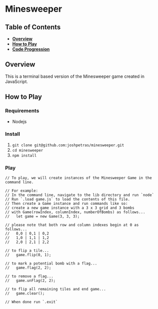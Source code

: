 # Minesweeper

## Table of Contents

* **[Overview](#overview)**
* **[How to Play](#how-to-play)**
* **[Code Progression](#code-progression)**

## Overview

This is a terminal based version of the Minesweeper game created in JavaScript.

## How to Play

### Requirements

* Nodejs

### Install

1. `git clone git@github.com:joshpetras/minesweeper.git`
2. `cd minesweeper`
3. `npm install`

### Play

```
// To play, we will create instances of the Minesweeper Game in the command line.

// For example:
// In the command line, navigate to the lib directory and run `node`
// Run `.load game.js` to load the contents of this file.
// Then create a Game instance and run commands like so:
// create a new game instance with a 3 x 3 grid and 3 bombs 
// with Game(rowIndex, columnIndex, numberOfBombs) as follows...
//   let game = new Game(3, 3, 3);

// please note that both row and column indexes begin at 0 as follows...
//   0,0 | 0,1 | 0,2
//   1,0 | 1,1 | 1,2
//   2,0 | 2,1 | 2,2

// to flip a tile...
//   game.flip(0, 1);

// to mark a potential bomb with a flag...
//   game.flag(2, 2);

// to remove a flag...
//   game.unFlag(2, 2);

// to flip all remaining tiles and end game...
//   game.clear();

// When done run `.exit`
```
